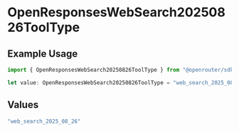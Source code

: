# OpenResponsesWebSearch20250826ToolType

## Example Usage

```typescript
import { OpenResponsesWebSearch20250826ToolType } from "@openrouter/sdk/models";

let value: OpenResponsesWebSearch20250826ToolType = "web_search_2025_08_26";
```

## Values

```typescript
"web_search_2025_08_26"
```